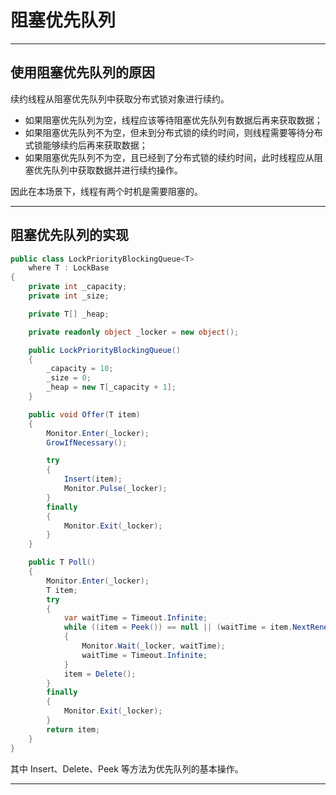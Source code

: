 # 阻塞优先队列


---

## 使用阻塞优先队列的原因

续约线程从阻塞优先队列中获取分布式锁对象进行续约。

- 如果阻塞优先队列为空，线程应该等待阻塞优先队列有数据后再来获取数据；
- 如果阻塞优先队列不为空，但未到分布式锁的续约时间，则线程需要等待分布式锁能够续约后再来获取数据；
- 如果阻塞优先队列不为空，且已经到了分布式锁的续约时间，此时线程应从阻塞优先队列中获取数据并进行续约操作。

因此在本场景下，线程有两个时机是需要阻塞的。

---

## 阻塞优先队列的实现

``` C#
public class LockPriorityBlockingQueue<T>
    where T : LockBase
{
    private int _capacity;
    private int _size;

    private T[] _heap;

    private readonly object _locker = new object();

    public LockPriorityBlockingQueue()
    {
        _capacity = 10;
        _size = 0;
        _heap = new T[_capacity + 1];
    }

    public void Offer(T item)
    {
        Monitor.Enter(_locker);
        GrowIfNecessary();

        try
        {
            Insert(item);
            Monitor.Pulse(_locker);
        }
        finally
        {
            Monitor.Exit(_locker);
        }
    }

    public T Poll()
    {
        Monitor.Enter(_locker);
        T item;
        try
        {
            var waitTime = Timeout.Infinite;
            while ((item = Peek()) == null || (waitTime = item.NextRenewTime) > 0)
            {
                Monitor.Wait(_locker, waitTime);
                waitTime = Timeout.Infinite;
            }
            item = Delete();
        }
        finally
        {
            Monitor.Exit(_locker);
        }
        return item;
    }
}
```

其中 Insert、Delete、Peek 等方法为优先队列的基本操作。

---

